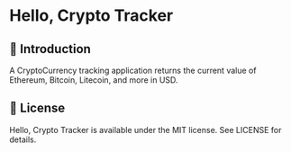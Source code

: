 # Hello, Crypto Tracker

## 👋 Introduction

A CryptoCurrency tracking application returns the current value of Ethereum, Bitcoin, Litecoin, and more in USD.

## 📄 License

Hello, Crypto Tracker is available under the MIT license. See LICENSE for details.
